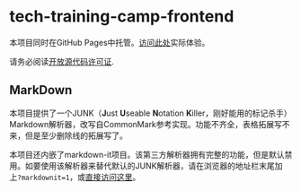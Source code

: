 # tech-training-camp-frontend

本项目同时在GitHub Pages中托管。[访问此处](https://milkfather.github.io/tech-training-camp-frontend/dist/index.html)实际体验。

请务必阅读[开放源代码许可证](./LICENSE.md).

## MarkDown
本项目提供了一个JUNK（**J**ust **U**seable **N**otation **K**iller，刚好能用的标记杀手）Markdown解析器，改写自CommonMark参考实现。功能不齐全，表格拓展写不来，但是至少删除线的拓展写了。

本项目还内嵌了markdown-it项目。该第三方解析器拥有完整的功能，但是默认禁用。如要使用该解析器来替代默认的JUNK解析器，请在浏览器的地址栏末尾加上`?markdownit=1`，或[直接访问这里](https://milkfather.github.io/tech-training-camp-frontend/dist/index.html?markdownit=1)。